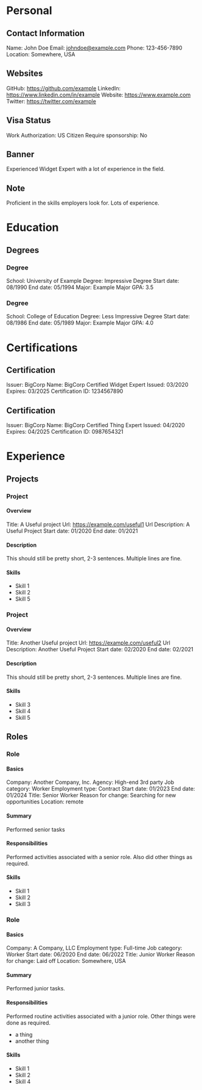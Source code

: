 # Personal

## Contact Information

Name: John Doe
Email: johndoe@example.com
Phone: 123-456-7890
Location: Somewhere, USA

## Websites

GitHub: https://github.com/example
LinkedIn: https://www.linkedin.com/in/example
Website: https://www.example.com
Twitter: https://twitter.com/example

## Visa Status

Work Authorization: US Citizen
Require sponsorship: No

## Banner

Experienced Widget Expert with a lot of experience in the field.

## Note

Proficient in the skills employers look for.
Lots of experience.

# Education

## Degrees

### Degree

School: University of Example
Degree: Impressive Degree
Start date: 08/1990
End date: 05/1994
Major: Example Major
GPA: 3.5

### Degree

School: College of Education
Degree: Less Impressive Degree
Start date: 08/1986
End date: 05/1989
Major: Example Major
GPA: 4.0

# Certifications

## Certification

Issuer: BigCorp
Name: BigCorp Certified Widget Expert
Issued: 03/2020
Expires: 03/2025
Certification ID: 1234567890

## Certification

Issuer: BigCorp
Name: BigCorp Certified Thing Expert
Issued: 04/2020
Expires: 04/2025
Certification ID: 0987654321

# Experience

## Projects

### Project

#### Overview

Title: A Useful project
Url: https://example.com/useful1
Url Description: A Useful Project
Start date: 01/2020
End date: 01/2021

#### Description

This should still be pretty short, 2-3 sentences.
Multiple lines are fine.

#### Skills

* Skill 1
* Skill 2
* Skill 5

### Project

#### Overview

Title: Another Useful project
Url: https://example.com/useful2
Url Description: Another Useful Project
Start date: 02/2020
End date: 02/2021

#### Description

This should still be pretty short, 2-3 sentences.
Multiple lines are fine.

#### Skills

* Skill 3
* Skill 4
* Skill 5

## Roles

### Role

#### Basics

Company: Another Company, Inc.
Agency: High-end 3rd party 
Job category: Worker
Employment type: Contract
Start date: 01/2023
End date: 01/2024
Title: Senior Worker
Reason for change: Searching for new opportunities
Location: remote

#### Summary

Performed senior tasks

#### Responsibilities

Performed activities associated with a senior role.
Also did other things as required.

#### Skills

* Skill 1
* Skill 2
* Skill 3

### Role

#### Basics

Company: A Company, LLC
Employment type: Full-time
Job category: Worker
Start date: 06/2020
End date: 06/2022
Title: Junior Worker
Reason for change: Laid off
Location: Somewhere, USA

#### Summary

Performed junior tasks.

#### Responsibilities

Performed routine activities associated with a junior role.
Other things were done as required.
* a thing
* another thing

#### Skills

* Skill 1
* Skill 2
* Skill 4